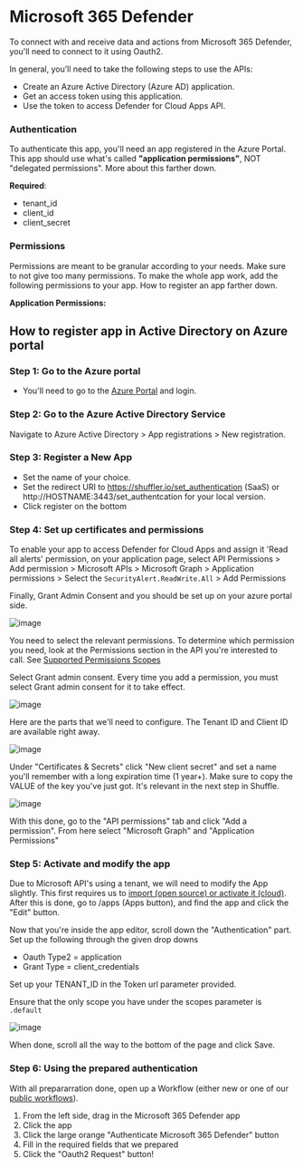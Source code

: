 # Microsoft 365 Defender

To connect with and receive data and actions from Microsoft 365 Defender, you'll need to connect to it using Oauth2. 

In general, you’ll need to take the following steps to use the APIs:

- Create an Azure Active Directory (Azure AD) application.
- Get an access token using this application.
- Use the token to access Defender for Cloud Apps API.

### Authentication
To authenticate this app, you'll need an app registered in the Azure Portal. This app should use what's called **"application permissions"**, NOT "delegated permissions". More about this farther down. 

**Required**:
- tenant_id
- client_id
- client_secret

### Permissions 
Permissions are meant to be granular according to your needs. Make sure to not give too many permissions. To make the whole app work, add the following permissions to your app. How to register an app farther down.

**Application Permissions:** 

## How to register app in Active Directory on Azure portal

### Step 1: Go to the Azure portal

 - You'll need to go to the [Azure Portal](https://portal.azure.com/#blade/Microsoft_AAD_RegisteredApps/ApplicationsListBlade) and login.

### Step 2: Go to the Azure Active Directory Service

 Navigate to Azure Active Directory > App registrations > New registration.


### Step 3: Register a New App

- Set the name of your choice.
- Set the redirect URI to https://shuffler.io/set_authentication (SaaS) or http://HOSTNAME:3443/set_authentcation for your local version.
- Click register on the bottom


### Step 4: Set up certificates and permissions     

To enable your app to access Defender for Cloud Apps and assign it 'Read all alerts' permission, on your application page, select API Permissions > Add permission > Microsoft APIs > Microsoft Graph > Application permissions > Select the ```SecurityAlert.ReadWrite.All``` > Add Permissions

Finally, Grant Admin Consent and you should be set up on your azure portal side.

![image](https://github.com/Shuffle/openapi-apps/assets/31187099/f3ee115f-6e2b-4b00-9cdb-38571f96cacf)


You need to select the relevant permissions. To determine which permission you need, look at the Permissions section in the API you're interested to call. See [Supported Permissions Scopes](https://learn.microsoft.com/en-us/defender-cloud-apps/api-authentication-application#supported-permission-scopes)

Select Grant admin consent. Every time you add a permission, you must select Grant admin consent for it to take effect.

![image](https://github.com/Shuffle/openapi-apps/assets/31187099/37630f62-72e9-4da4-b680-88499c69d756)


Here are the parts that we'll need to configure. The Tenant ID and Client ID are available right away. 

![image](https://user-images.githubusercontent.com/5719530/181117491-cd5d242f-b2db-4b5c-bcf5-57c6a08a3e27.png)

Under "Certificates & Secrets" click "New client secret" and set a name you'll remember with a long expiration time (1 year+). Make sure to copy the VALUE of the key you've just got. It's relevant in the next step in Shuffle.

![image](https://user-images.githubusercontent.com/5719530/181117696-59125d90-b28d-481f-aed4-ad51b4def809.png)

With this done, go to the "API permissions" tab and click "Add a permission". From here select "Microsoft Graph" and "Application Permissions"

### Step 5: Activate and modify the app
Due to Microsoft API's using a tenant, we will need to modify the App slightly. This first requires us to [import (open source) or activate it (cloud)](https://shuffler.io/apps/d71641a57deeee8149df99080adebeb7). After this is done, go to /apps (Apps button), and find the app and click the "Edit" button.

Now that you're inside the app editor, scroll down the "Authentication" part. Set up the following through the given drop downs
* Oauth Type2 = application
* Grant Type = client_credentials

Set up your TENANT_ID in the Token url parameter provided.

Ensure that the only scope you have under the scopes parameter is ``` .default ```

![image](https://github.com/Shuffle/openapi-apps/assets/31187099/bb551b7c-734e-4657-84b1-facd4c1454d3)


When done, scroll all the way to the bottom of the page and click Save.

### Step 6: Using the prepared authentication
With all prepararration done, open up a Workflow (either new or one of our [public workflows](https://shuffler.io/workflows/828c3d2d-475b-454c-a6af-a241e708f0c7)). 

1. From the left side, drag in the Microsoft 365 Defender app
2. Click the app
3. Click the large orange "Authenticate Microsoft 365 Defender" button
4. Fill in the required fields that we prepared
5. Click the "Oauth2 Request" button!

